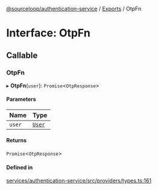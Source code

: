 [@sourceloop/authentication-service](../README.md) / [Exports](../modules.md) / OtpFn

# Interface: OtpFn

## Callable

### OtpFn

▸ **OtpFn**(`user`): `Promise`<`OtpResponse`\>

#### Parameters

| Name | Type |
| :------ | :------ |
| `user` | [`User`](../classes/User.md) |

#### Returns

`Promise`<`OtpResponse`\>

#### Defined in

[services/authentication-service/src/providers/types.ts:161](https://github.com/codeweb05/repo1/blob/a4cf318/services/authentication-service/src/providers/types.ts#L161)
